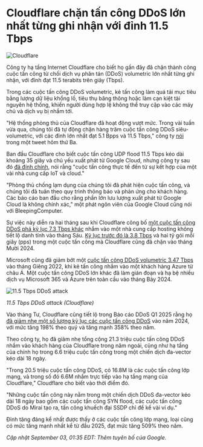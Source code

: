 # Cloudflare chặn tấn công DDoS lớn nhất từng ghi nhận với đỉnh 11.5 Tbps

![Cloudflare](https://www.bleepstatic.com/content/hl-images/2025/09/02/Cloudflare.jpg)

Công ty hạ tầng Internet Cloudflare cho biết họ gần đây đã chặn thành công cuộc tấn công từ chối dịch vụ phân tán (DDoS) volumetric lớn nhất từng ghi nhận, với đỉnh đạt 11.5 terabits trên giây (Tbps).

Trong các cuộc tấn công DDoS volumetric, kẻ tấn công làm quá tải mục tiêu bằng lượng dữ liệu khổng lồ, tiêu thụ băng thông hoặc làm cạn kiệt tài nguyên hệ thống, khiến người dùng hợp lệ không thể truy cập vào các máy chủ và dịch vụ bị nhắm tới.

"Hệ thống phòng thủ của Cloudflare đã hoạt động vượt mức. Trong vài tuần vừa qua, chúng tôi đã tự động chặn hàng trăm cuộc tấn công DDoS siêu-volumetric, với các đỉnh lớn nhất đạt 5.1 Bpps và 11.5 Tbps," công ty [nói](https://x.com/Cloudflare/status/1962559687368593552) trong một tweet hôm thứ Ba.

Ban đầu Cloudflare cho biết cuộc tấn công UDP flood 11.5 Tbps kéo dài khoảng 35 giây và chủ yếu xuất phát từ Google Cloud, nhưng công ty sau đó [đã đính chính](https://x.com/Cloudflare/status/1962953494459252843), nói rằng "cuộc tấn công thực tế đến từ sự kết hợp của một vài nhà cung cấp IoT và cloud."

"Phòng thủ chống lạm dụng của chúng tôi đã phát hiện cuộc tấn công, và chúng tôi đã tuân theo quy trình thông báo và phản ứng cho khách hàng. Các báo cáo ban đầu cho rằng phần lớn lưu lượng xuất phát từ Google Cloud là không chính xác," một phát ngôn viên của Google Cloud cũng nói với BleepingComputer.

Sự việc này diễn ra hai tháng sau khi Cloudflare công bố [một cuộc tấn công DDoS phá kỷ lục 7.3 Tbps khác](https://www.bleepingcomputer.com/news/security/cloudflare-blocks-record-73-tbps-ddos-attack-against-hosting-provider/) nhắm vào một nhà cung cấp hosting không tiết lộ danh tính vào tháng Sáu. [Kỷ lục trước đó là 3.8 Tbps](https://www.bleepingcomputer.com/news/security/cloudflare-blocks-largest-recorded-ddos-attack-peaking-at-38tbps/) và hai tỷ gói mỗi giây (pps) trong một cuộc tấn công mà Cloudflare cũng đã chặn vào tháng Mười 2024.

Microsoft cũng đã giảm bớt một [cuộc tấn công DDoS volumetric 3.47 Tbps](https://www.bleepingcomputer.com/news/security/microsoft-mitigates-largest-ddos-attack-ever-reported-in-history/) vào tháng Giêng 2022, khi kẻ tấn công nhắm vào một khách hàng Azure từ châu Á. Một cuộc tấn công DDoS lớn khác đã làm gián đoạn và hạ bệ nhiều dịch vụ Microsoft 365 và Azure trên toàn cầu vào tháng Bảy 2024.

![11.5 Tbps DDoS attack](https://www.bleepstatic.com/images/news/u/1109292/2025/11_5%20Tbps%20DDoS%20attack.jpg)

_11.5 Tbps DDoS attack (Cloudflare)_

Vào tháng Tư, Cloudflare cũng tiết lộ trong Báo cáo DDoS Q1 2025 rằng họ [đã giảm nhẹ một số lượng kỷ lục các cuộc tấn công DDoS](https://www.bleepingcomputer.com/news/security/cloudflare-mitigates-record-number-of-ddos-attacks-in-2025/) vào năm 2024, với mức tăng 198% theo quý và tăng mạnh 358% theo năm.

Theo công ty, họ đã giảm nhẹ tổng cộng 21.3 triệu cuộc tấn công DDoS nhắm vào khách hàng của Cloudflare trong năm ngoái, cũng như hạ tầng của chính họ trong 6.6 triệu cuộc tấn công trong một chiến dịch đa-vector kéo dài 18 ngày.

"Trong 20.5 triệu cuộc tấn công DDoS, có 16.8M là các cuộc tấn công lớp mạng, và trong số đó 6.6M nhắm trực tiếp vào hạ tầng mạng của Cloudflare," Cloudflare cho biết vào thời điểm đó.

"Những cuộc tấn công này nằm trong một chiến dịch DDoS đa-vector kéo dài 18 ngày bao gồm các cuộc tấn công SYN flood, các cuộc tấn công DDoS do Mirai tạo ra, tấn công khuếch đại SSDP chỉ để kể vài ví dụ."

Đỉnh tăng đáng kể nhất được thấy ở các cuộc tấn công lớp mạng, loại cũng có mức tăng mạnh nhất kể từ đầu 2025, đạt mức tăng 509% theo năm.

_Cập nhật September 03, 01:35 EDT: Thêm tuyên bố của Google._